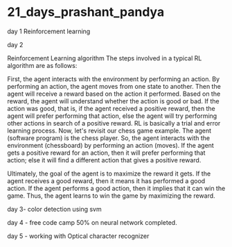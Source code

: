 # 21_days_prashant_pandya

day 1
Reinforcement learning

day 2


Reinforcement Learning algorithm
The steps involved in a typical RL algorithm are as follows:

First, the agent interacts with the environment by performing an action.
By performing an action, the agent moves from one state to another.
Then the agent will receive a reward based on the action it performed.
Based on the reward, the agent will understand whether the action is good or bad.
If the action was good, that is, if the agent received a positive reward, then the agent will prefer performing that action, else the agent will try performing other actions in search of a positive reward.
RL is basically a trial and error learning process. Now, let's revisit our chess game example. The agent (software program) is the chess player. So, the agent interacts with the environment (chessboard) by performing an action (moves). If the agent gets a positive reward for an action, then it will prefer performing that action; else it will find a different action that gives a positive reward.

Ultimately, the goal of the agent is to maximize the reward it gets. If the agent receives a good reward, then it means it has performed a good action. If the agent performs a good action, then it implies that it can win the game. Thus, the agent learns to win the game by maximizing the reward.

day 3- color detection using svm

day 4 - free code camp 50% on neural network completed.

day 5 - working with Optical character recognizer

